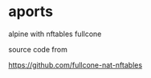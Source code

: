 # aports
alpine with nftables fullcone

source code from 

https://github.com/fullcone-nat-nftables
